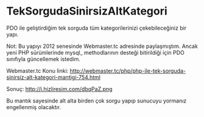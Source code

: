 # TekSorgudaSinirsizAltKategori
PDO ile geliştirdiğim tek sorguda tüm kategorilerinizi çekebileceğiniz bir yapı.

Not: Bu yapıyı 2012 senesinde Webmaster.tc adresinde paylaşmıştım. Ancak yeni PHP sürümlerinde mysql_ methodlarının desteği bitirildiği için PDO sınıfıyla güncellemek istedim.

Webmaster.tc Konu linki: http://webmaster.tc/php/php-ile-tek-sorguda-sinirsiz-alt-kategori-mantigi-754.html

Sonuç: http://i.hizliresim.com/dbqPaZ.png

Bu mantık sayesinde alt alta birden çok sorgu yapıp sunucuyu yormanız engellenmiş olacaktır.
